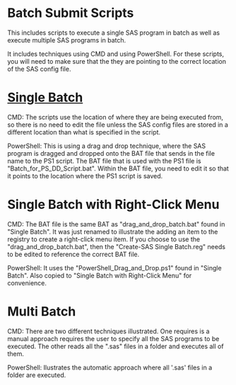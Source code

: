 # Batch Submit Scripts
This includes scripts to execute a single SAS program in batch as well as execute multiple SAS programs in batch.

It includes techniques using CMD and using PowerShell.  For these scripts, you will need to make sure that the they are pointing to the correct location of the SAS config file.

#  <a href = "https://github.com/rwatson724/CMD-PowerShell-Scripts/tree/main/Batch%20Submit%20Scripts/Single%20Batch">Single Batch</a>
CMD: The scripts use the location of where they are being executed from, so there is no need to edit the file unless the SAS config files are stored in a different location than what is specified in the script.

PowerShell: This is using a drag and drop technique, where the SAS program is dragged and dropped onto the BAT file that sends in the file name to the PS1 script.  The BAT file that is used with the PS1 file is "Batch_for_PS_DD_Script.bat".  Within the BAT file, you need to edit it so that it points to the location where the PS1 script is saved.

# Single Batch with Right-Click Menu
CMD: The BAT file is the same BAT as "drag_and_drop_batch.bat" found in "Single Batch".  It was just renamed to illustrate the adding an item to the registry to create a right-click menu item.  If you choose to use the "drag_and_drop_batch.bat", then the "Create-SAS Single Batch.reg" needs to be edited to reference the correct BAT file.

PowerShell: It uses the "PowerShell_Drag_and_Drop.ps1" found in "Single Batch". Also copied to "Single Batch with Right-Click Menu" for convenience.

# Multi Batch
CMD: There are two different techniques illustrated.  One requires is a manual approach requires the user to specify all the SAS programs to be executed.  The other reads all the ".sas" files in a folder and executes all of them.

PowerShell: Ilustrates the automatic approach where all '.sas' files in a folder are executed.
